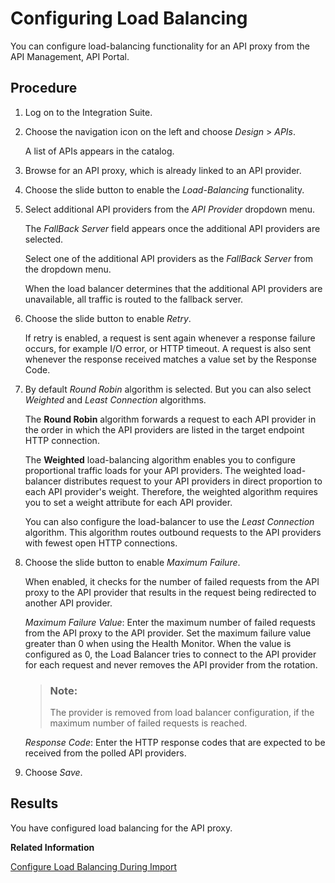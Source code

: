 <!-- loio503a3aa8d9b142629a709d8860443431 -->

# Configuring Load Balancing

You can configure load-balancing functionality for an API proxy from the API Management, API Portal.



## Procedure

1.  Log on to the Integration Suite.

2.  Choose the navigation icon on the left and choose *Design* \> *APIs*.

    A list of APIs appears in the catalog.

3.  Browse for an API proxy, which is already linked to an API provider.

4.  Choose the slide button to enable the *Load-Balancing* functionality.

5.  Select additional API providers from the *API Provider* dropdown menu.

    The *FallBack Server* field appears once the additional API providers are selected.

    Select one of the additional API providers as the *FallBack Server* from the dropdown menu.

    When the load balancer determines that the additional API providers are unavailable, all traffic is routed to the fallback server.

6.  Choose the slide button to enable *Retry*.

    If retry is enabled, a request is sent again whenever a response failure occurs, for example I/O error, or HTTP timeout. A request is also sent whenever the response received matches a value set by the Response Code.

7.  By default *Round Robin* algorithm is selected. But you can also select *Weighted* and *Least Connection* algorithms.

    The **Round Robin** algorithm forwards a request to each API provider in the order in which the API providers are listed in the target endpoint HTTP connection.

    The **Weighted** load-balancing algorithm enables you to configure proportional traffic loads for your API providers. The weighted load-balancer distributes request to your API providers in direct proportion to each API provider's weight. Therefore, the weighted algorithm requires you to set a weight attribute for each API provider.

    You can also configure the load-balancer to use the *Least Connection* algorithm. This algorithm routes outbound requests to the API providers with fewest open HTTP connections.

8.  Choose the slide button to enable *Maximum Failure*.

    When enabled, it checks for the number of failed requests from the API proxy to the API provider that results in the request being redirected to another API provider.

    *Maximum Failure Value*: Enter the maximum number of failed requests from the API proxy to the API provider. Set the maximum failure value greater than 0 when using the Health Monitor. When the value is configured as 0, the Load Balancer tries to connect to the API provider for each request and never removes the API provider from the rotation.

    > ### Note:  
    > The provider is removed from load balancer configuration, if the maximum number of failed requests is reached.

    *Response Code*: Enter the HTTP response codes that are expected to be received from the polled API providers.

9.  Choose *Save*.




<a name="loio503a3aa8d9b142629a709d8860443431__result_phc_t53_x4b"/>

## Results

You have configured load balancing for the API proxy.

**Related Information**  


[Configure Load Balancing During Import](configure-load-balancing-during-import-2cd47e2.md "You can apply load-balancing functionality to an API proxy, by including the load balancer, and health monitor attributes in a .zip file along with the API proxy content.")

